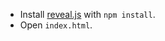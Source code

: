  * Install [reveal.js](https://github.com/hakimel/reveal.js) with `npm install`.
 * Open `index.html`.
